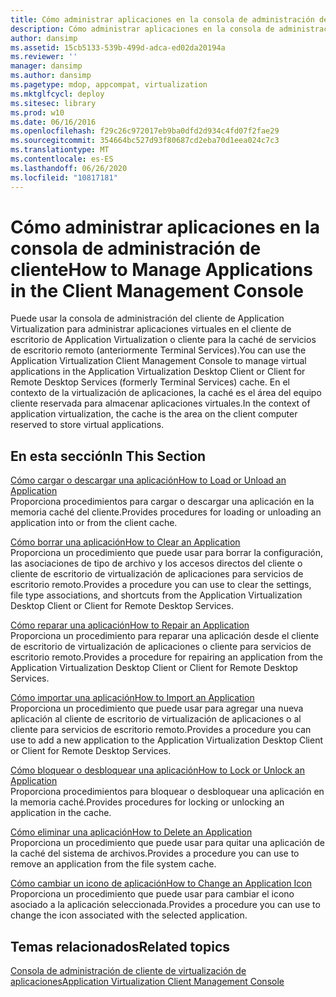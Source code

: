 ```yaml
---
title: Cómo administrar aplicaciones en la consola de administración de cliente
description: Cómo administrar aplicaciones en la consola de administración de cliente
author: dansimp
ms.assetid: 15cb5133-539b-499d-adca-ed02da20194a
ms.reviewer: ''
manager: dansimp
ms.author: dansimp
ms.pagetype: mdop, appcompat, virtualization
ms.mktglfcycl: deploy
ms.sitesec: library
ms.prod: w10
ms.date: 06/16/2016
ms.openlocfilehash: f29c26c972017eb9ba0dfd2d934c4fd07f2fae29
ms.sourcegitcommit: 354664bc527d93f80687cd2eba70d1eea024c7c3
ms.translationtype: MT
ms.contentlocale: es-ES
ms.lasthandoff: 06/26/2020
ms.locfileid: "10817181"
---
```

# <span data-ttu-id="1afa3-103">Cómo administrar aplicaciones en la consola de administración de cliente</span><span class="sxs-lookup"><span data-stu-id="1afa3-103">How to Manage Applications in the Client Management Console</span></span>


<span data-ttu-id="1afa3-104">Puede usar la consola de administración del cliente de Application Virtualization para administrar aplicaciones virtuales en el cliente de escritorio de Application Virtualization o cliente para la caché de servicios de escritorio remoto (anteriormente Terminal Services).</span><span class="sxs-lookup"><span data-stu-id="1afa3-104">You can use the Application Virtualization Client Management Console to manage virtual applications in the Application Virtualization Desktop Client or Client for Remote Desktop Services (formerly Terminal Services) cache.</span></span> <span data-ttu-id="1afa3-105">En el contexto de la virtualización de aplicaciones, la caché es el área del equipo cliente reservada para almacenar aplicaciones virtuales.</span><span class="sxs-lookup"><span data-stu-id="1afa3-105">In the context of application virtualization, the cache is the area on the client computer reserved to store virtual applications.</span></span>

## <span data-ttu-id="1afa3-106">En esta sección</span><span class="sxs-lookup"><span data-stu-id="1afa3-106">In This Section</span></span>


<a href="" id="how-to-load-or-unload-an-application"></a>[<span data-ttu-id="1afa3-107">Cómo cargar o descargar una aplicación</span><span class="sxs-lookup"><span data-stu-id="1afa3-107">How to Load or Unload an Application</span></span>](how-to-load-or-unload-an-application.md)  
<span data-ttu-id="1afa3-108">Proporciona procedimientos para cargar o descargar una aplicación en la memoria caché del cliente.</span><span class="sxs-lookup"><span data-stu-id="1afa3-108">Provides procedures for loading or unloading an application into or from the client cache.</span></span>

<a href="" id="how-to-clear-an-application"></a>[<span data-ttu-id="1afa3-109">Cómo borrar una aplicación</span><span class="sxs-lookup"><span data-stu-id="1afa3-109">How to Clear an Application</span></span>](how-to-clear-an-application.md)  
<span data-ttu-id="1afa3-110">Proporciona un procedimiento que puede usar para borrar la configuración, las asociaciones de tipo de archivo y los accesos directos del cliente o cliente de escritorio de virtualización de aplicaciones para servicios de escritorio remoto.</span><span class="sxs-lookup"><span data-stu-id="1afa3-110">Provides a procedure you can use to clear the settings, file type associations, and shortcuts from the Application Virtualization Desktop Client or Client for Remote Desktop Services.</span></span>

<a href="" id="how-to-repair-an-application"></a>[<span data-ttu-id="1afa3-111">Cómo reparar una aplicación</span><span class="sxs-lookup"><span data-stu-id="1afa3-111">How to Repair an Application</span></span>](how-to-repair-an-application.md)  
<span data-ttu-id="1afa3-112">Proporciona un procedimiento para reparar una aplicación desde el cliente de escritorio de virtualización de aplicaciones o cliente para servicios de escritorio remoto.</span><span class="sxs-lookup"><span data-stu-id="1afa3-112">Provides a procedure for repairing an application from the Application Virtualization Desktop Client or Client for Remote Desktop Services.</span></span>

<a href="" id="how-to-import-an-application"></a>[<span data-ttu-id="1afa3-113">Cómo importar una aplicación</span><span class="sxs-lookup"><span data-stu-id="1afa3-113">How to Import an Application</span></span>](how-to-import-an-application.md)  
<span data-ttu-id="1afa3-114">Proporciona un procedimiento que puede usar para agregar una nueva aplicación al cliente de escritorio de virtualización de aplicaciones o al cliente para servicios de escritorio remoto.</span><span class="sxs-lookup"><span data-stu-id="1afa3-114">Provides a procedure you can use to add a new application to the Application Virtualization Desktop Client or Client for Remote Desktop Services.</span></span>

<a href="" id="how-to-lock-or-unlock-an-application"></a>[<span data-ttu-id="1afa3-115">Cómo bloquear o desbloquear una aplicación</span><span class="sxs-lookup"><span data-stu-id="1afa3-115">How to Lock or Unlock an Application</span></span>](how-to-lock-or-unlock-an-application.md)  
<span data-ttu-id="1afa3-116">Proporciona procedimientos para bloquear o desbloquear una aplicación en la memoria caché.</span><span class="sxs-lookup"><span data-stu-id="1afa3-116">Provides procedures for locking or unlocking an application in the cache.</span></span>

<a href="" id="how-to-delete-an-application"></a>[<span data-ttu-id="1afa3-117">Cómo eliminar una aplicación</span><span class="sxs-lookup"><span data-stu-id="1afa3-117">How to Delete an Application</span></span>](how-to-delete-an-application.md)  
<span data-ttu-id="1afa3-118">Proporciona un procedimiento que puede usar para quitar una aplicación de la caché del sistema de archivos.</span><span class="sxs-lookup"><span data-stu-id="1afa3-118">Provides a procedure you can use to remove an application from the file system cache.</span></span>

<a href="" id="how-to-change-an-application-icon"></a>[<span data-ttu-id="1afa3-119">Cómo cambiar un icono de aplicación</span><span class="sxs-lookup"><span data-stu-id="1afa3-119">How to Change an Application Icon</span></span>](how-to-change-an-application-icon.md)  
<span data-ttu-id="1afa3-120">Proporciona un procedimiento que puede usar para cambiar el icono asociado a la aplicación seleccionada.</span><span class="sxs-lookup"><span data-stu-id="1afa3-120">Provides a procedure you can use to change the icon associated with the selected application.</span></span>

## <span data-ttu-id="1afa3-121">Temas relacionados</span><span class="sxs-lookup"><span data-stu-id="1afa3-121">Related topics</span></span>


[<span data-ttu-id="1afa3-122">Consola de administración de cliente de virtualización de aplicaciones</span><span class="sxs-lookup"><span data-stu-id="1afa3-122">Application Virtualization Client Management Console</span></span>](application-virtualization-client-management-console.md)

 

 





